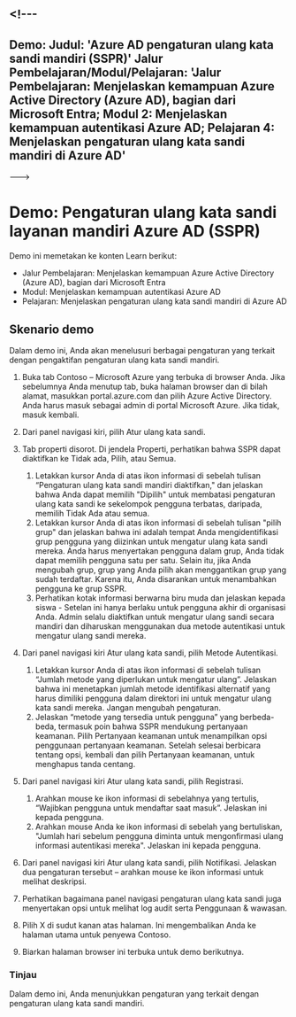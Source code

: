 <a name="---"></a><!---
---
Demo: Judul: 'Azure AD pengaturan ulang kata sandi mandiri (SSPR)' Jalur Pembelajaran/Modul/Pelajaran: 'Jalur Pembelajaran: Menjelaskan kemampuan Azure Active Directory (Azure AD), bagian dari Microsoft Entra; Modul 2: Menjelaskan kemampuan autentikasi Azure AD; Pelajaran 4: Menjelaskan pengaturan ulang kata sandi mandiri di Azure AD'
---
--->

# <a name="demo-azure-ad-self-service-password-reset-sspr"></a>Demo: Pengaturan ulang kata sandi layanan mandiri Azure AD (SSPR)

Demo ini memetakan ke konten Learn berikut:

- Jalur Pembelajaran: Menjelaskan kemampuan Azure Active Directory (Azure AD), bagian dari Microsoft Entra
- Modul: Menjelaskan kemampuan autentikasi Azure AD
- Pelajaran: Menjelaskan pengaturan ulang kata sandi mandiri di Azure AD

## <a name="demo-scenario"></a>Skenario demo

Dalam demo ini, Anda akan menelusuri berbagai pengaturan yang terkait dengan pengaktifan pengaturan ulang kata sandi mandiri.

1. Buka tab Contoso – Microsoft Azure yang terbuka di browser Anda. Jika sebelumnya Anda menutup tab, buka halaman browser dan di bilah alamat, masukkan portal.azure.com dan pilih Azure Active Directory. Anda harus masuk sebagai admin di portal Microsoft Azure. Jika tidak, masuk kembali.

1. Dari panel navigasi kiri, pilih Atur ulang kata sandi.

1. Tab properti disorot.  Di jendela Properti, perhatikan bahwa SSPR dapat diaktifkan ke Tidak ada, Pilih, atau Semua.
    1. Letakkan kursor Anda di atas ikon informasi di sebelah tulisan “Pengaturan ulang kata sandi mandiri diaktifkan," dan jelaskan bahwa Anda dapat memilih "Dipilih" untuk membatasi pengaturan ulang kata sandi ke sekelompok pengguna terbatas, daripada, memilih Tidak Ada atau semua.
    1. Letakkan kursor Anda di atas ikon informasi di sebelah tulisan "pilih grup" dan jelaskan bahwa ini adalah tempat Anda mengidentifikasi grup pengguna yang diizinkan untuk mengatur ulang kata sandi mereka.   Anda harus menyertakan pengguna dalam grup, Anda tidak dapat memilih pengguna satu per satu.  Selain itu, jika Anda mengubah grup, grup yang Anda pilih akan menggantikan grup yang sudah terdaftar.  Karena itu, Anda disarankan untuk menambahkan pengguna ke grup SSPR.
    1. Perhatikan kotak informasi berwarna biru muda dan jelaskan kepada siswa - Setelan ini hanya berlaku untuk pengguna akhir di organisasi Anda. Admin selalu diaktifkan untuk mengatur ulang sandi secara mandiri dan diharuskan menggunakan dua metode autentikasi untuk mengatur ulang sandi mereka.

1. Dari panel navigasi kiri Atur ulang kata sandi, pilih Metode Autentikasi.
    1. Letakkan kursor Anda di atas ikon informasi di sebelah tulisan “Jumlah metode yang diperlukan untuk mengatur ulang”.  Jelaskan bahwa ini menetapkan jumlah metode identifikasi alternatif yang harus dimiliki pengguna dalam direktori ini untuk mengatur ulang kata sandi mereka.   Jangan mengubah pengaturan.
    1. Jelaskan “metode yang tersedia untuk pengguna” yang berbeda-beda, termasuk poin bahwa SSPR mendukung pertanyaan keamanan. Pilih Pertanyaan keamanan untuk menampilkan opsi penggunaan pertanyaan keamanan. Setelah selesai berbicara tentang opsi, kembali dan pilih Pertanyaan keamanan, untuk menghapus tanda centang.

1. Dari panel navigasi kiri Atur ulang kata sandi, pilih Registrasi.
    1. Arahkan mouse ke ikon informasi di sebelahnya yang tertulis, “Wajibkan pengguna untuk mendaftar saat masuk”.   Jelaskan ini kepada pengguna.  
    1. Arahkan mouse Anda ke ikon informasi di sebelah yang bertuliskan, "Jumlah hari sebelum pengguna diminta untuk mengonfirmasi ulang informasi autentikasi mereka".   Jelaskan ini kepada pengguna.  

1. Dari panel navigasi kiri Atur ulang kata sandi, pilih Notifikasi.  Jelaskan dua pengaturan tersebut – arahkan mouse ke ikon informasi untuk melihat deskripsi.

1. Perhatikan bagaimana panel navigasi pengaturan ulang kata sandi juga menyertakan opsi untuk melihat log audit serta Penggunaan & wawasan.

1. Pilih X di sudut kanan atas halaman. Ini mengembalikan Anda ke halaman utama untuk penyewa Contoso.

1. Biarkan halaman browser ini terbuka untuk demo berikutnya.

### <a name="review"></a>Tinjau

Dalam demo ini, Anda menunjukkan pengaturan yang terkait dengan pengaturan ulang kata sandi mandiri.
